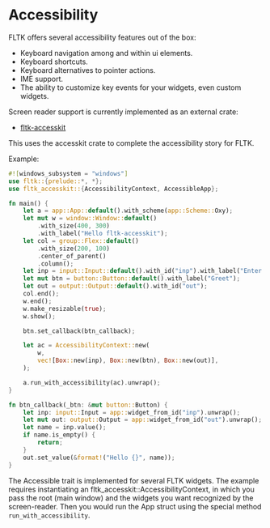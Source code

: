 # Accessibility

FLTK offers several accessibility features out of the box:
- Keyboard navigation among and within ui elements.
- Keyboard shortcuts.
- Keyboard alternatives to pointer actions.
- IME support.
- The ability to customize key events for your widgets, even custom widgets.

Screen reader support is currently implemented as an external crate:
- [fltk-accesskit](https://github.com/fltk-rs/fltk-accesskit)

This uses the accesskit crate to complete the accessibility story for FLTK.

Example:
```rust
#![windows_subsystem = "windows"]
use fltk::{prelude::*, *};
use fltk_accesskit::{AccessibilityContext, AccessibleApp};

fn main() {
    let a = app::App::default().with_scheme(app::Scheme::Oxy);
    let mut w = window::Window::default()
        .with_size(400, 300)
        .with_label("Hello fltk-accesskit");
    let col = group::Flex::default()
        .with_size(200, 100)
        .center_of_parent()
        .column();
    let inp = input::Input::default().with_id("inp").with_label("Enter name:");
    let mut btn = button::Button::default().with_label("Greet");
    let out = output::Output::default().with_id("out");
    col.end();
    w.end();
    w.make_resizable(true);
    w.show();

    btn.set_callback(btn_callback);

    let ac = AccessibilityContext::new(
        w,
        vec![Box::new(inp), Box::new(btn), Box::new(out)],
    );

    a.run_with_accessibility(ac).unwrap();
}

fn btn_callback(_btn: &mut button::Button) {
    let inp: input::Input = app::widget_from_id("inp").unwrap();
    let mut out: output::Output = app::widget_from_id("out").unwrap();
    let name = inp.value();
    if name.is_empty() {
        return;
    }
    out.set_value(&format!("Hello {}", name));
}
```
The Accessible trait is implemented for several FLTK widgets.
The example requires instantiating an fltk_accesskit::AccessibilityContext, in which you pass the root (main window) and the widgets you want recognized by the screen-reader. 
Then you would run the App struct using the special method `run_with_accessibility`.
